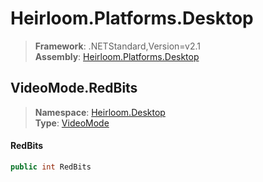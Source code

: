 # Heirloom.Platforms.Desktop

> **Framework**: .NETStandard,Version=v2.1  
> **Assembly**: [Heirloom.Platforms.Desktop][0]  

## VideoMode.RedBits

> **Namespace**: [Heirloom.Desktop][0]  
> **Type**: [VideoMode][1]  

#### RedBits

```cs
public int RedBits
```

[0]: ../Heirloom.Platforms.Desktop.md
[1]: Heirloom.Desktop.VideoMode.md

